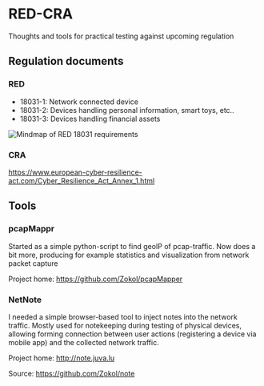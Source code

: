 # RED-CRA
Thoughts and tools for practical testing against upcoming regulation

## Regulation documents

### RED
* 18031-1: Network connected device
* 18031-2: Devices handling personal information, smart toys, etc..
* 18031-3: Devices handling financial assets

![Mindmap of RED 18031 requirements](https://github.com/Zokol/RED-CRA/blob/main/RED%20evaluation.png)

### CRA
https://www.european-cyber-resilience-act.com/Cyber_Resilience_Act_Annex_1.html

## Tools

### pcapMappr

Started as a simple python-script to find geoIP of pcap-traffic.
Now does a bit more, producing for example statistics and visualization from network packet capture

Project home: https://github.com/Zokol/pcapMapper

### NetNote

I needed a simple browser-based tool to inject notes into the network traffic.
Mostly used for notekeeping during testing of physical devices, allowing forming connection between user actions (registering a device via mobile app) and the collected network traffic. 

Project home: http://note.juva.lu

Source: https://github.com/Zokol/note
